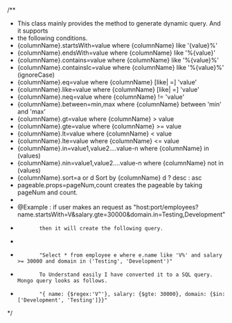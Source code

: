 /**
 * This class mainly provides the method to generate dynamic query. And it supports
 * the following conditions.
 * {columnName}.startsWith=value                     where {columnName} like '{value}%'
 * {columnName}.endsWith=value                       where {columnName} like '%{value}'
 * {columnName}.contains=value                       where {columnName} like '%{value}%'
 * {columnName}.containsIc=value                     where {columnName} like '%{value}%' (ignoreCase)
 * {columnName}.eq=value                             where {columnName} [like| =] 'value'
 * {columnName}.like=value                           where {columnName} [like| =] 'value'
 * {columnName}.neq=value                            where {columnName} != 'value'
 * {columnName}.between=min,max                      where {columnName} between 'min' and 'max'
 * {columnName}.gt=value                             where {columnName} > value
 * {columnName}.gte=value                            where {columnName} >= value
 * {columnName}.lt=value                             where {columnName} < value
 * {columnName}.lte=value                            where {columnName} <= value
 * {columnName}.in=value1,value2....value-n          where {columnName} in (values)
 * {columnName}.nin=value1,value2....value-n         where {columnName} not in (values)
 * {columnName}.sort=a or d                          Sort by {columnName} d ? desc : asc
 * pageable.props=pageNum,count                      creates the pageable by taking pageNum and count.
 *
 * @Example :   if user makes an request as "host:port/employees?name.startsWith=V&salary.gte=30000&domain.in=Testing,Development"
 *            then it will create the following query.
 *
 *            "Select * from employee e where e.name like 'V%' and salary >= 30000 and domain in ('Testing', 'Development')"
 *            To Understand easily I have converted it to a SQL query. Mongo query looks as follows.
 *            "{ name: {$regex:'V^'}, salary: {$gte: 30000}, domain: {$in: ['Development', 'Testing']}}"
 */